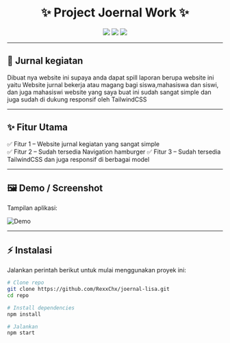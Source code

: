 <!-- Banner / Header -->
<h1 align="center">✨ Project Joernal Work ✨</h1>
<p align="center">
  <img src="https://img.shields.io/github/stars/RexxChx/repo?style=for-the-badge" />
  <img src="https://img.shields.io/github/forks/RexxChx/repo?style=for-the-badge" />
  <img src="https://img.shields.io/github/license/RexxChx/repo?style=for-the-badge" />
</p>

---

## 🚀 Jurnal kegiatan
Dibuat nya website ini supaya anda dapat spill laporan berupa website ini yaitu
Website jurnal bekerja atau magang bagi siswa,mahasiswa dan siswi, dan juga mahasiswi
website yang saya buat ini sudah sangat simple dan juga sudah di dukung responsif oleh TailwindCSS

---

## ✨ Fitur Utama
✅ Fitur 1 – Website jurnal kegiatan yang sangat simple   
✅ Fitur 2 – Sudah tersedia Navigation hamburger
✅ Fitur 3 – Sudah tersedia TailwindCSS dan juga responsif di berbagai model

---

## 🖼️ Demo / Screenshot
Tampilan aplikasi:  

![Demo](https://joernal-lisa.vercel.app)

---

## ⚡ Instalasi
Jalankan perintah berikut untuk mulai menggunakan proyek ini:

```bash
# Clone repo
git clone https://github.com/RexxChx/joernal-lisa.git
cd repo

# Install dependencies
npm install

# Jalankan
npm start
